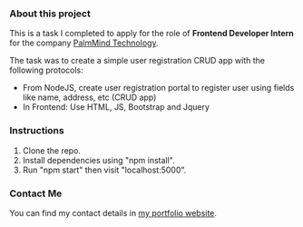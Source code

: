 ### About this project

This is a task I completed to apply for the role of **Frontend Developer Intern** for the company [PalmMind Technology](https://np.linkedin.com/in/palm-mind-a6184023a).

The task was to create a simple user registration CRUD app with the following protocols:

- From NodeJS, create user registration portal to register user using fields like name, address, etc (CRUD app)
- In Frontend: Use HTML, JS, Bootstrap and Jquery

### Instructions

1. Clone the repo.
2. Install dependencies using "npm install".
3. Run "npm start" then visit "localhost:5000".

### Contact Me

You can find my contact details in [my portfolio website](https://pravin-singh.netlify.app/).
